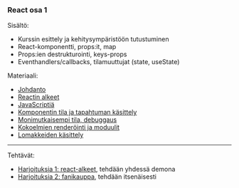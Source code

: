 ### React osa 1

Sisältö:
- Kurssin esittely ja kehitysympäristöön tutustuminen
- React-komponentti, props:it, map
- Props:ien destrukturointi, keys-props
- Eventhandlers/callbacks, tilamuuttujat (state, useState)

Materiaali:
- [Johdanto](../react/johdanto.html)
- [Reactin alkeet](https://fullstackopen.com/osa1/reactin_alkeet)
- [JavaScriptiä](https://fullstackopen.com/osa1/java_scriptia)
- [Komponentin tila ja tapahtuman käsittely](https://fullstackopen.com/osa1/komponentin_tila_ja_tapahtumankasittely)
- [Monimutkaisempi tila, debuggaus](https://fullstackopen.com/osa1/monimutkaisempi_tila_reactin_debuggaus)
- [Kokoelmien renderöinti ja moduulit](https://fullstackopen.com/osa2/kokoelmien_renderointi_ja_moduulit)
- [Lomakkeiden käsittely](https://fullstackopen.com/osa2/lomakkeiden_kasittely)

---

Tehtävät:

- [Harjoituksia 1: react-alkeet](./harjoitukset1.html), tehdään yhdessä demona
- [Harjoituksia 2: fanikauppa](./harjoitukset2.html), tehdään itsenäisesti